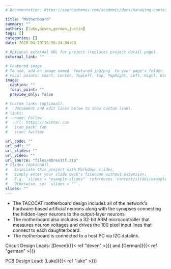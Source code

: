 ```yaml
---
# Documentation: https://sourcethemes.com/academic/docs/managing-content/

title: "Motherboard"
summary: ""
authors: [luke,deven,german,justin]
tags: []
categories: []
date: 2020-04-19T15:50:34-04:00

# Optional external URL for project (replaces project detail page).
external_link: ""

# Featured image
# To use, add an image named `featured.jpg/png` to your page's folder.
# Focal points: Smart, Center, TopLeft, Top, TopRight, Left, Right, BottomLeft, Bottom, BottomRight.
image:
  caption: ""
  focal_point: ""
  preview_only: false

# Custom links (optional).
#   Uncomment and edit lines below to show custom links.
# links:
# - name: Follow
#   url: https://twitter.com
#   icon_pack: fab
#   icon: twitter

url_code: ""
url_pdf: ""
url_slides: ""
url_video: ""
url_source: "files/mbrev1tf.zip"
# Slides (optional).
#   Associate this project with Markdown slides.
#   Simply enter your slide deck's filename without extension.
#   E.g. `slides = "example-slides"` references `content/slides/example-slides.md`.
#   Otherwise, set `slides = ""`.
slides: ""
---
```

- The TACOCAT motherboard design includes all of the network's hardware-based artificial neurons along with the synapses connecting the hidden-layer neurons to the output-layer neurons.
- The motherboard also includes a 32-bit ARM microcontroller that measures neuron voltages and drives the 100 pixel input lines that connect to each daughterboard.
- The motherboard is connected to a host PC via I2C datalink.

Circuit Design Leads: [Deven]({{< ref "deven" >}}) and [German]({{< ref "german" >}})

PCB Design Lead: [Luke]({{< ref "luke" >}})
